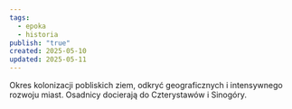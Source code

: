 ```yaml
---
tags:
  - epoka
  - historia
publish: "true"
created: 2025-05-10
updated: 2025-05-11
---
```


Okres kolonizacji pobliskich ziem, odkryć geograficznych i intensywnego rozwoju miast. Osadnicy docierają do Czterystawów i Sinogóry.
